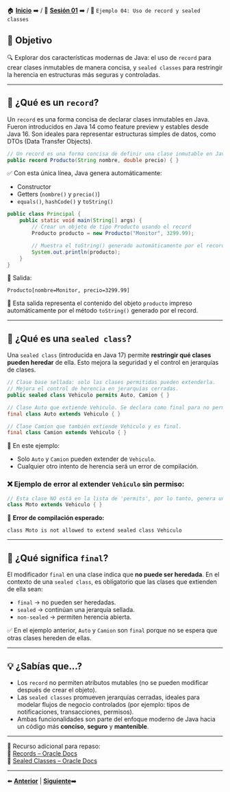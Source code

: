 🏠 [**Inicio**](../../Readme.md) ➡️ / 📖 [**Sesión 01**](../Readme.md) ➡️ / 📝 `Ejemplo 04: Uso de record y sealed classes`

## 🎯 Objetivo

🔍 Explorar dos características modernas de Java: el uso de `record` para crear clases inmutables de manera concisa, y `sealed classes` para restringir la herencia en estructuras más seguras y controladas.

---

## 📌 ¿Qué es un `record`?

Un `record` es una forma concisa de declarar clases inmutables en Java. Fueron introducidos en Java 14 como feature preview y estables desde Java 16. Son ideales para representar estructuras simples de datos, como DTOs (Data Transfer Objects).

```java
// Un record es una forma concisa de definir una clase inmutable en Java.
public record Producto(String nombre, double precio) { }
```

✅ Con esta única línea, Java genera automáticamente:
- Constructor
- Getters (`nombre()` y `precio()`)
- `equals()`, `hashCode()` y `toString()`

```java
public class Principal {
    public static void main(String[] args) {
        // Crear un objeto de tipo Producto usando el record
        Producto producto = new Producto("Monitor", 3299.99);

        // Muestra el toString() generado automáticamente por el record.
        System.out.println(producto);
    }
}
```

🧠 Salida:
```
Producto[nombre=Monitor, precio=3299.99]
```

📝 Esta salida representa el contenido del objeto `producto` impreso automáticamente por el método `toString()` generado por el record.

---

## 📌 ¿Qué es una `sealed class`?

Una `sealed class` (introducida en Java 17) permite **restringir qué clases pueden heredar** de ella. Esto mejora la seguridad y el control en jerarquías de clases.

```java
// Clase base sellada: solo las clases permitidas pueden extenderla.
// Mejora el control de herencia en jerarquías cerradas.
public sealed class Vehiculo permits Auto, Camion { }

// Clase Auto que extiende Vehiculo. Se declara como final para no permitir más herencia.
final class Auto extends Vehiculo { }

// Clase Camion que también extiende Vehiculo y es final.
final class Camion extends Vehiculo { }
```

📌 En este ejemplo:
- Solo `Auto` y `Camion` pueden extender de `Vehiculo`.
- Cualquier otro intento de herencia será un error de compilación.

### ❌ Ejemplo de error al extender `Vehiculo` sin permiso:

```java
// Esta clase NO está en la lista de 'permits', por lo tanto, genera un error.
class Moto extends Vehiculo { }
```

🛑 **Error de compilación esperado:**
```
class Moto is not allowed to extend sealed class Vehiculo
```
---

## 📌 ¿Qué significa `final`?

El modificador `final` en una clase indica que **no puede ser heredada**. En el contexto de una `sealed class`, es obligatorio que las clases que extienden de ella sean:

- `final` → no pueden ser heredadas.
- `sealed` → continúan una jerarquía sellada.
- `non-sealed` → permiten herencia abierta.

✅ En el ejemplo anterior, `Auto` y `Camion` son `final` porque no se espera que otras clases hereden de ellas.

---

## 💡 ¿Sabías que...?  
- Los `record` no permiten atributos mutables (no se pueden modificar después de crear el objeto).
- Las `sealed classes` promueven jerarquías cerradas, ideales para modelar flujos de negocio controlados (por ejemplo: tipos de notificaciones, transacciones, permisos).
- Ambas funcionalidades son parte del enfoque moderno de Java hacia un código más **conciso**, **seguro** y **mantenible**.

---

📘 Recurso adicional para repaso:  
🔗 [Records – Oracle Docs](https://docs.oracle.com/en/java/javase/17/language/records.html)  
🔗 [Sealed Classes – Oracle Docs](https://docs.oracle.com/en/java/javase/17/language/sealed-classes-and-interfaces.html)

---

⬅️ [**Anterior**](../Ejemplo-03/Readme.md) | [**Siguiente**](../Reto-02/Readme.md)➡️